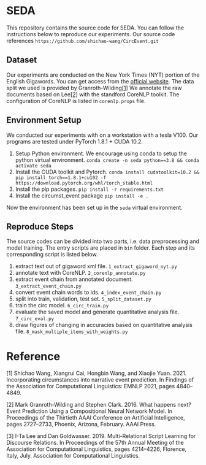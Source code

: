 # SEDA
This repository contains the source code for SEDA.
You can follow the instructions below to reproduce our experiments. Our source code references `https://github.com/shichao-wang/CircEvent.git`

## Dataset
Our experiments are conducted on the New York Times (NYT) portion of the English Gigawords.
You can get access from the [official website](https://catalog.ldc.upenn.edu/LDC2003T05).
The data split we used is provided by Granroth-Wilding[[1]](https://mark.granroth-wilding.co.uk/papers/what_happens_next/)
We annotate the raw documents based on Lee[[2]](https://github.com/doug919/multi_relational_script_learning) with the standford CoreNLP toolkit.
The configuration of CoreNLP is listed in `corenlp.props` file.

## Environment Setup
We conducted our experiments with on a workstation with a tesla V100.
Our programs are tested under PyTorch 1.8.1 + CUDA 10.2.

1. Setup Python environment. We encourage using conda to setup the python virtual environment.
   `conda create -n seda python==3.8 && conda activate seda`
2. Install the CUDA toolkit and Pytorch.
   `conda install cudatoolkit=10.2 && pip install torch==1.8.1+cu102 -f https://download.pytorch.org/whl/torch_stable.html`
4. Install the pip packages.
   `pip install -r requirements.txt`
5. Install the circumst_event package
   `pip install -e .`

Now the environment has been set up in the `seda` virtual environment.

## Reproduce Steps
The source codes can be divided into two parts, i.e. data preprocessing and model training.
The entry scripts are placed in `bin` folder. Each step and its corresponding script is listed below.

1. extract text out of gigaword xml file. `1_extract_gigaword_nyt.py`
2. annotate text with CoreNLP. `2_corenlp_annotate.py`
3. extract event chain from annotated document. `3_extract_event_chain.py`
4. convert event chain words to ids. `4_index_event_chain.py`
5. split into train, validation, test set. `5_split_dataset.py`
6. train the circ model. `6_circ_train.py`
7. evaluate the saved model and generate quantitative analysis file. `7_circ_eval.py`
7. draw figures of changing in accuracies based on quantitative analysis file. `8_mask_multiple_items_with_weights.py`


# Reference
[1] Shichao Wang, Xiangrui Cai, Hongbin Wang, and Xiaojie Yuan. 2021. Incorporating circumstances into narrative event prediction. In Findings of the Association for Computational Linguistics: EMNLP 2021, pages 4840–4849.

[2] Mark Granroth-Wilding and Stephen Clark. 2016. What happens next? Event Prediction Using a Compositional Neural Network Model. In Proceedings of the Thirtieth AAAI Conference on Artificial Intelligence, pages 2727–2733, Phoenix, Arizona, February. AAAI Press.

[3] I-Ta Lee and Dan Goldwasser. 2019. Multi-Relational Script Learning for Discourse Relations. In Proceedings of the 57th Annual Meeting of the Association for Computational Linguistics, pages 4214–4226, Florence, Italy, July. Association for Computational Linguistics.